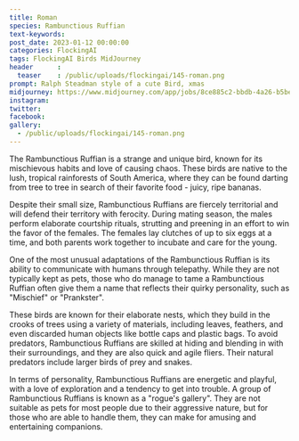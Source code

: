 ```yaml
---
title: Roman
species: Rambunctious Ruffian
text-keywords: 
post_date: 2023-01-12 00:00:00
categories: FlockingAI
tags: FlockingAI Birds MidJourney 
header      :
  teaser    : /public/uploads/flockingai/145-roman.png
prompt: Ralph Steadman style of a cute Bird, xmas
midjourney: https://www.midjourney.com/app/jobs/8ce885c2-bbdb-4a26-b5be-391400c4c69d
instagram: 
twitter: 
facebook: 
gallery: 
  - /public/uploads/flockingai/145-roman.png
---
```


The Rambunctious Ruffian is a strange and unique bird, known for its mischievous habits and love of causing chaos. These birds are native to the lush, tropical rainforests of South America, where they can be found darting from tree to tree in search of their favorite food - juicy, ripe bananas.

Despite their small size, Rambunctious Ruffians are fiercely territorial and will defend their territory with ferocity. During mating season, the males perform elaborate courtship rituals, strutting and preening in an effort to win the favor of the females. The females lay clutches of up to six eggs at a time, and both parents work together to incubate and care for the young.

One of the most unusual adaptations of the Rambunctious Ruffian is its ability to communicate with humans through telepathy. While they are not typically kept as pets, those who do manage to tame a Rambunctious Ruffian often give them a name that reflects their quirky personality, such as "Mischief" or "Prankster".

These birds are known for their elaborate nests, which they build in the crooks of trees using a variety of materials, including leaves, feathers, and even discarded human objects like bottle caps and plastic bags. To avoid predators, Rambunctious Ruffians are skilled at hiding and blending in with their surroundings, and they are also quick and agile fliers. Their natural predators include larger birds of prey and snakes.

In terms of personality, Rambunctious Ruffians are energetic and playful, with a love of exploration and a tendency to get into trouble. A group of Rambunctious Ruffians is known as a "rogue's gallery". They are not suitable as pets for most people due to their aggressive nature, but for those who are able to handle them, they can make for amusing and entertaining companions.
